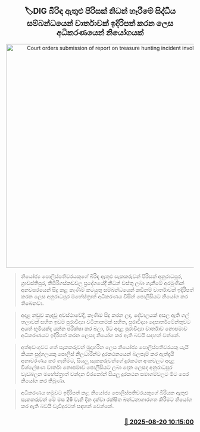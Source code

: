 <p align='center'><b><h2 align='center' title='Court orders submission of report on treasure hunting incident involving DIG's wife'>🏷DIG බිරිඳ ඇතුළු පිරිසක් නිධන් හෑරීමේ සිද්ධිය සම්බන්ධයෙන් වාර්තාවක් ඉදිරිපත් කරන ලෙස අධිකරණයෙන් නියෝගයක්</h2></b></p>
<p align='center'><img src='https://helakuru.sgp1.cdn.digitaloceanspaces.com/esana/images/lib/court-2.jpg' width='600' alt='Court orders submission of report on treasure hunting incident involving DIG's wife'></p>

> නියෝජ්‍ය පොලිස්පතිවරයකුගේ බිරිඳ ඇතුළු සැකකරුවන් පිරිසක් අනුරාධපුර, ශ්‍රාවස්තිපුර, තිඹිරිගස්කඩවල ප්‍රදේශයේදී නිධන් වස්තු ලබා ගැනීමේ අරමුණින් අනවසරයෙන් සිදු කළ කැණීම් කටයුතු සම්බන්ධයෙන් කඩිනම් වාර්තාවක් ඉදිරිපත් කරන ලෙස අනුරාධපුර මහේස්ත්‍රාත් අධිකරණය විසින් පොලිසියට නියෝග කර තිබෙනවා.

> අදාළ නඩුව කැඳවූ අවස්ථාවේදී, කැණීම සිදු කරන ලද, දේවාලයක් අසල ඇති ගල් තලාවක් සහිත ඉඩම පුරාවිද්‍යා වටිනාකමක් සහිත, පුරාවිද්‍යා දෙපාර්තමේන්තුවට අයත් භූමියක්ද යන්න පරීක්ෂා කර බලා, ඊට අදාළ පුරාවිද්‍යා වාර්තාව නොපමාව අධිකරණයට ඉදිරිපත් කරන ලෙසද නියෝග කර ඇති බවයි සඳහන් වන්නේ.

> අත්අඩංගුවට ගත් සැකකරුවන් මුදාහරින ලෙස නියෝජ්‍ය පොලිස්පතිවරයකු යැයි කියන පුද්ගලයකු පොලිස් නිලධාරීන්ට දුරකථනයෙන් බලපෑම් කර ඇත්දැයි අනාවරණය කර ගැනීමට, සියලු සැකකරුවන්ගේ දුරකථන අංකවලට අදාළ විශ්ලේෂණ වාර්තා නොපමාව පොලිසියට ලබා දෙන ලෙසද අනුරාධපුර වැඩබලන මහේස්ත්‍රාත් චන්දන වීරකෝන් සියලු දුරකථන සමාගම්වලට මීට පෙර නියෝග කර තිබුණා.

> අධිකරණය හමුවට ඉදිරිපත් කළ නියෝජ්‍ය පොලිස්පතිවරයකුගේ බිරියක ඇතුළු සැකකරුවන් මේ මස 26 වැනි දින දක්වා රක්ෂිත බන්ධනාගාරගත කිරීමට නියෝග කර ඇති බවයි වැඩිදුරටත් සඳහන් වෙන්නේ.



<h3 align='right'><a href='https://www.helakuru.lk/esana/p/112851/'>📅 2025-08-20 10:15:00</a></h3>
